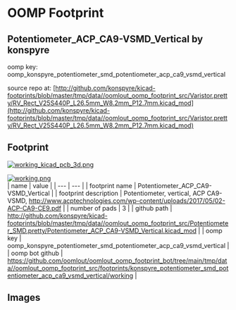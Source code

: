 # OOMP Footprint  
## Potentiometer_ACP_CA9-VSMD_Vertical  by konspyre  
  
oomp key: oomp_konspyre_potentiometer_smd_potentiometer_acp_ca9_vsmd_vertical  
  
source repo at: [http://github.com/konspyre/kicad-footprints/blob/master/tmp/data//oomlout_oomp_footprint_src/Varistor.pretty/RV_Rect_V25S440P_L26.5mm_W8.2mm_P12.7mm.kicad_mod](http://github.com/konspyre/kicad-footprints/blob/master/tmp/data//oomlout_oomp_footprint_src/Varistor.pretty/RV_Rect_V25S440P_L26.5mm_W8.2mm_P12.7mm.kicad_mod)  
## Footprint  
  
[![working_kicad_pcb_3d.png](working_kicad_pcb_3d_600.png)](working_kicad_pcb_3d.png)  
  
[![working.png](working_600.png)](working.png)  
| name | value | 
| --- | --- | 
| footprint name | Potentiometer_ACP_CA9-VSMD_Vertical | 
| footprint description | Potentiometer, vertical, ACP CA9-VSMD, http://www.acptechnologies.com/wp-content/uploads/2017/05/02-ACP-CA9-CE9.pdf | 
| number of pads | 3 | 
| github path | http://github.com/konspyre/kicad-footprints/blob/master/tmp/data//oomlout_oomp_footprint_src/Potentiometer_SMD.pretty/Potentiometer_ACP_CA9-VSMD_Vertical.kicad_mod | 
| oomp key | oomp_konspyre_potentiometer_smd_potentiometer_acp_ca9_vsmd_vertical | 
| oomp bot github | https://github.com/oomlout/oomlout_oomp_footprint_bot/tree/main/tmp/data//oomlout_oomp_footprint_src/footprints/konspyre_potentiometer_smd_potentiometer_acp_ca9_vsmd_vertical/working | 
## Images  

